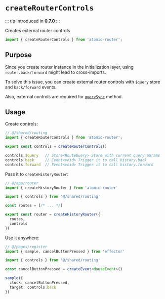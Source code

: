 # `createRouterControls`

::: tip
Introduced in **0.7.0**
:::

Creates external router controls

```ts
import { createRouterControls } from 'atomic-router';
```

## Purpose
Since you create router instance in the initialization layer, using `router.back/forward` might lead to cross-imports.

To solve this issue, you can create external router controls with `$query` store and `back/forward` events.

Also, external controls are required for [`querySync`](/api/query-sync) method.

## Usage

Create controls:

```ts
// @/shared/routing
import { createRouterControls } from 'atomic-router';

export const controls = createRouterControls()

controls.$query   // Store<RouteQuery> Store with current query params
controls.back     // Event<void> Trigger it to call history.back
controls.forward  // Event<void> Trigger it to call history.forward
```

Pass it to `createHistoryRouter`:
```ts
// @/app/router
import { createHistoryRouter } from 'atomic-router'

import { controls } from '@/shared/routing'

const routes = [/* ... */]

export const router = createHistoryRouter({
  routes,
  controls
})
```

Use it anywhere:
```ts
// @/pages/register
import { sample, cancelButtonPressed } from 'effector'

import { controls } from '@/shared/routing'

const cancelButtonPressed = createEvent<MouseEvent>()

sample({
  clock: cancelButtonPressed,
  target: controls.back
})
```
